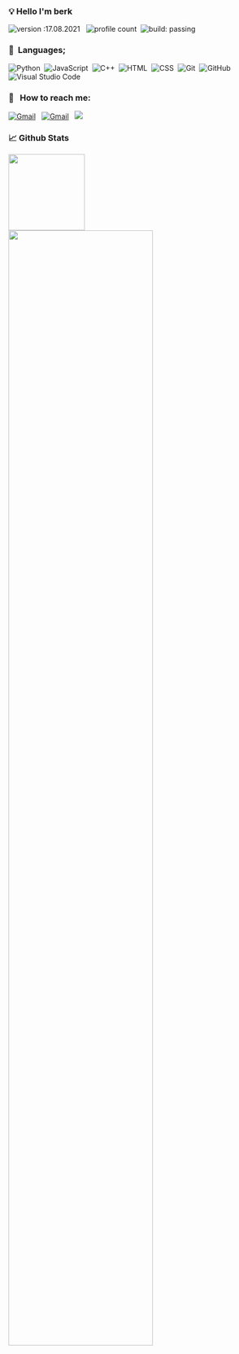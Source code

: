 ### 💡 Hello I'm berk
![version :17.08.2021](https://img.shields.io/badge/version-27.10.2021-informational) &nbsp;
![profile count](https://komarev.com/ghpvc/?username=raineorj&color=a169ff)&nbsp;
![build: passing](https://img.shields.io/badge/build-passing-success)

### 📜 &nbsp;Languages;
![Python](https://img.shields.io/badge/-Python-05122A?style=flat&logo=python)&nbsp;
![JavaScript](https://img.shields.io/badge/-JavaScript-05122A?style=flat&logo=javascript)&nbsp;
![C++](https://img.shields.io/badge/-C++-05122A?style=flat&logo=C%2B%2B&logoColor=00599C)&nbsp;
![HTML](https://img.shields.io/badge/-HTML-05122A?style=flat&logo=HTML5)&nbsp;
![CSS](https://img.shields.io/badge/-CSS-05122A?style=flat&logo=CSS3&logoColor=1572B6)&nbsp;
![Git](https://img.shields.io/badge/-Git-05122A?style=flat&logo=git)&nbsp;
![GitHub](https://img.shields.io/badge/-GitHub-05122A?style=flat&logo=github)&nbsp;
![Visual Studio Code](https://img.shields.io/badge/-Visual%20Studio%20Code-05122A?style=flat&logo=visual-studio-code&logoColor=007ACC)&nbsp;

### 📩 &nbsp; How to reach me:
<a href="raineorj@gmail.com"><img alt="Gmail" src="https://img.shields.io/badge/Gmail-ff2125?style=flat&logo=gmail&logoColor=white" /></a> &nbsp;
<a href="https://discord.com/users/939738063687540766"><img alt="Gmail" src="https://img.shields.io/badge/Discord-565fff?style=flat&logo=discord&logoColor=ffffff" /></a> &nbsp;
<a href="https://instagram.com/raineorj"><img src="https://img.shields.io/badge/@raineorj-E3467A?style=flat&logo=Instagram&logoColor=white"/></a> &nbsp;

### 📈 Github Stats

<img src="https://github-readme-stats.vercel.app/api?username=raineorj&show_icons=true&theme=dark&hide_border=true" width="%75" height="150px">
<img src="https://github-readme-stats.vercel.app/api/top-langs/?username=raineorj&show_icons=true&theme=dark&hide_border=true&layout=compact" width="%75" height="75%">
</div>

